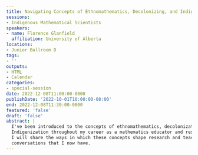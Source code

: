 ```yaml
---
title: Navigating Concepts of Ethnomathematics, Decolonizing, and Indigenizing as an Indigenous Mathematics Educator
sessions:
- Indigenous Mathematical Scientists
speakers:
- name: Florence Glanfield
  affiliation: University of Alberta
locations:
- Junior Ballroom D
tags:
- ''
outputs:
- HTML
- Calendar
categories:
- special-session
date: 2022-12-08T11:00:00-0800
publishDate: '2022-10-01T10:00:00-08:00'
end: 2022-12-08T11:30:00-0800
featured: 'false'
draft: 'false'
abstract: |
  I've been introduced to the concepts of ethnomathematics, decolonization and
  Indigenization throughout my career as a mathematics educator and researcher.
  I will share the ways in which these concepts shape research and teaching
  conversations that I now have.
---
```

